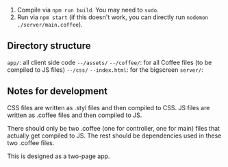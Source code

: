 1. Compile via `npm run build`. You may need to `sudo`.
2. Run via `npm start` (if this doesn't work, you can directly run `nodemon ./server/main.coffee`).


## Directory structure
`app/`: all client side code
`--/assets/`
`--/coffee/`: for all Coffee files (to be compiled to JS files)
`--/css/`
`--index.html`: for the bigscreen
`server/`:

## Notes for development
CSS files are written as .styl files and then compiled to CSS.
JS files are written as .coffee files and then compiled to JS.

There should only be two .coffee (one for controller, one for main) files that actually get compiled to JS. The rest should be dependencies used in these two .coffee files.

This is designed as a two-page app.
